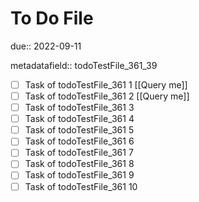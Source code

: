 # To Do File

due:: 2022-09-11

metadatafield:: todoTestFile_361_39

- [ ] Task of todoTestFile_361 1 [[Query me]]
- [ ] Task of todoTestFile_361 2 [[Query me]]
- [ ] Task of todoTestFile_361 3
- [ ] Task of todoTestFile_361 4
- [ ] Task of todoTestFile_361 5
- [ ] Task of todoTestFile_361 6
- [ ] Task of todoTestFile_361 7
- [ ] Task of todoTestFile_361 8
- [ ] Task of todoTestFile_361 9
- [ ] Task of todoTestFile_361 10